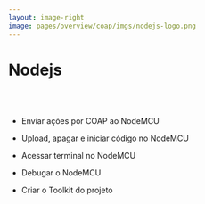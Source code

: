```yaml
---
layout: image-right
image: pages/overview/coap/imgs/nodejs-logo.png
---
```


# Nodejs

<br>
<br>

- Enviar ações por COAP ao NodeMCU

- Upload, apagar e iniciar código no NodeMCU

- Acessar terminal no NodeMCU

- Debugar o NodeMCU

- Criar o Toolkit do projeto